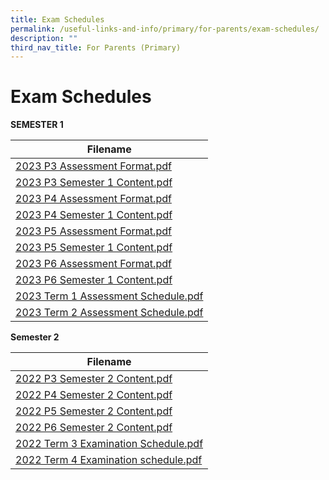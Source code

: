 ```yaml
---
title: Exam Schedules
permalink: /useful-links-and-info/primary/for-parents/exam-schedules/
description: ""
third_nav_title: For Parents (Primary)
---
```

# Exam Schedules

**SEMESTER 1**

<table>
<thead>
  <tr>
    <th>Filename</th>
  </tr>
</thead>
<tbody>
  <tr>
    <td><a href="/files/2023%20p3%20assessment%20format.pdf">2023 P3 Assessment Format.pdf</a><br></td>
  </tr>
  <tr>
    <td><a href="/files/2023%20p3%20semester%201%20content.pdf">2023 P3 Semester 1 Content.pdf</a><br></td>
  </tr>
  <tr>
    <td><a href="/files/2023%20p4%20assessment%20format.pdf">2023 P4 Assessment Format.pdf</a><br></td>
  </tr>
  <tr>
    <td><a href="/files/2023%20p4%20semester%201%20content.pdf">2023 P4 Semester 1 Content.pdf</a><br></td>
  </tr>
  <tr>
    <td><a href="/files/2023%20p5%20assessment%20formatwith%20changes%20for%20p5%20hcl%20wa2.pdf">2023 P5 Assessment Format.pdf</a><br></td>
  </tr>
  <tr>
    <td><a href="/files/2023%20p5%20semester%201%20content.pdf">2023 P5 Semester 1 Content.pdf</a></td>
  </tr>
	  <tr>
    <td><a href="/files/2023%20p6%20assessment%20format.pdf">2023 P6 Assessment Format.pdf</a><br></td>
  </tr>
		  <tr>
    <td><a href="/files/2023%20p6%20semester%201%20content.pdf">2023 P6 Semester 1 Content.pdf</a><br></td>
  </tr>
			  <tr>
    <td><a href="/files/2023%20term%201%20assessment%20schedule.pdf">2023 Term 1 Assessment Schedule.pdf</a><br></td>
  </tr>
				  <tr>
    <td><a href="/files/2023%20term%202%20assessment%20schedule.pdf">2023 Term 2 Assessment Schedule.pdf</a><br></td>
  </tr>
</tbody>
</table>

**Semester 2**

<table>
<thead>
  <tr>
    <th>Filename</th>
  </tr>
</thead>
<tbody>
  <tr>
    <td><a href="/files/Useful%20Links%20and%20Info/Primary/2022%20P3%20Semester%202%20Content.pdf">2022 P3 Semester 2 Content.pdf</a><br></td>
  </tr>
  <tr>
    <td><a href="/files/Useful%20Links%20and%20Info/Primary/2022%20P4%20Semester%202%20Content.pdf">2022 P4 Semester 2 Content.pdf</a><br></td>
  </tr>
  <tr>
    <td><a href="/files/Useful%20Links%20and%20Info/Primary/2022%20P5%20Semester%202%20Content.pdf">2022 P5 Semester 2 Content.pdf</a><br></td>
  </tr>
  <tr>
    <td><a href="/files/Useful%20Links%20and%20Info/Primary/2022%20P6%20Semester%202%20Content.pdf">2022 P6 Semester 2 Content.pdf</a><br></td>
  </tr>
  <tr>
    <td><a href="/files/Useful%20Links%20and%20Info/Primary/2022%20Term%203%20Examination%20Schedule.pdf">2022 Term 3 Examination Schedule.pdf</a><br></td>
  </tr>
  <tr>
    <td><a href="/files/Useful%20Links%20and%20Info/Primary/2022%20Term%204%20Examination%20schedule.pdf">2022 Term 4 Examination schedule.pdf</a></td>
  </tr>
</tbody>
</table>